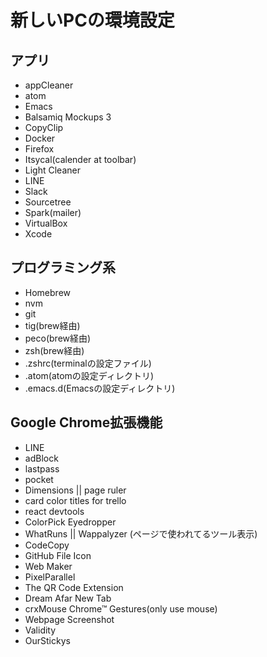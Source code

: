 # 新しいPCの環境設定

## アプリ
- appCleaner
- atom
- Emacs
- Balsamiq Mockups 3
- CopyClip
- Docker
- Firefox
- Itsycal(calender at toolbar)
- Light Cleaner
- LINE
- Slack
- Sourcetree
- Spark(mailer)
- VirtualBox
- Xcode

## プログラミング系
- Homebrew
- nvm
- git
- tig(brew経由)
- peco(brew経由)
- zsh(brew経由)
- .zshrc(terminalの設定ファイル)
- .atom(atomの設定ディレクトリ)
- .emacs.d(Emacsの設定ディレクトリ)

## Google Chrome拡張機能
- LINE
- adBlock
- lastpass
- pocket
- Dimensions || page ruler
- card color titles for trello
- react devtools
- ColorPick Eyedropper
- WhatRuns || Wappalyzer (ページで使われてるツール表示)
- CodeCopy
- GitHub File Icon
- Web Maker
- PixelParallel
- The QR Code Extension
- Dream Afar New Tab
- crxMouse Chrome™ Gestures(only use mouse)
- Webpage Screenshot
- Validity
- OurStickys